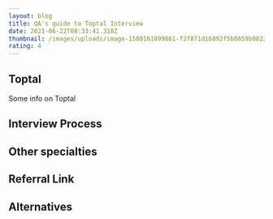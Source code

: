 ```yaml
---
layout: blog
title: QA's guide to Toptal Interview
date: 2021-06-22T08:33:41.318Z
thumbnail: /images/uploads/image-1580161099861-f2f871d16892f5b8859b0822fa740cc3.png
rating: 4
---
```

## Toptal

Some info on Toptal

## Interview Process



## Other specialties



## Referral Link



## Alternatives